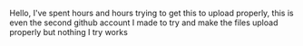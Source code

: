 Hello, I've spent hours and hours trying to get this to upload properly, this is even the second github account I made to try and make the files upload properly but nothing I try works
